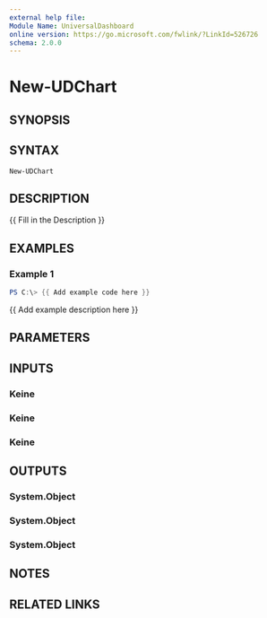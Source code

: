 ```yaml
---
external help file:
Module Name: UniversalDashboard
online version: https://go.microsoft.com/fwlink/?LinkId=526726
schema: 2.0.0
---
```


# New-UDChart

## SYNOPSIS
## SYNTAX

```
New-UDChart
```

## DESCRIPTION
{{ Fill in the Description }}

## EXAMPLES

### Example 1
```powershell
PS C:\> {{ Add example code here }}
```

{{ Add example description here }}

## PARAMETERS

## INPUTS

### Keine

### Keine

### Keine

## OUTPUTS

### System.Object
### System.Object
### System.Object
## NOTES

## RELATED LINKS
